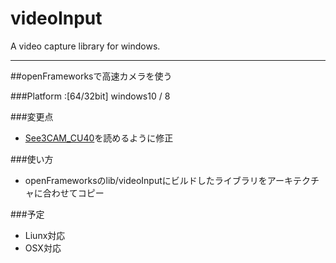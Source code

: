 # videoInput
A video capture library for windows.

---

##openFrameworksで高速カメラを使う

###Platform :[64/32bit] windows10 / 8

###変更点
* [See3CAM_CU40](https://www.e-consystems.com/OV4682-RGB-IR-USB3-camera.asp)を読めるように修正

###使い方
* openFrameworksのlib/videoInputにビルドしたライブラリをアーキテクチャに合わせてコピー

###予定
* Liunx対応
* OSX対応
